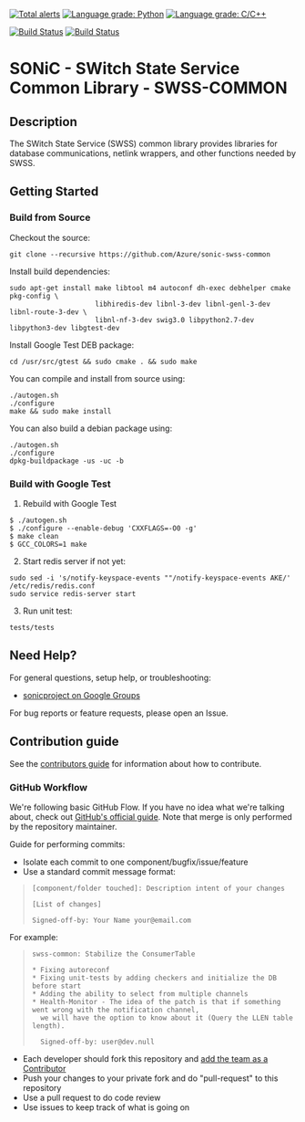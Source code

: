 [![Total alerts](https://img.shields.io/lgtm/alerts/g/Azure/sonic-swss-common.svg?logo=lgtm&logoWidth=18)](https://lgtm.com/projects/g/Azure/sonic-swss-common/alerts/)
[![Language grade: Python](https://img.shields.io/lgtm/grade/python/g/Azure/sonic-swss-common.svg?logo=lgtm&logoWidth=18)](https://lgtm.com/projects/g/Azure/sonic-swss-common/context:python)
[![Language grade: C/C++](https://img.shields.io/lgtm/grade/cpp/g/Azure/sonic-swss-common.svg?logo=lgtm&logoWidth=18)](https://lgtm.com/projects/g/Azure/sonic-swss-common/context:cpp)

[![Build Status](https://sonic-jenkins.westus2.cloudapp.azure.com/job/common/job/sonic-swss-common-build/badge/icon)](https://sonic-jenkins.westus2.cloudapp.azure.com/job/common/job/sonic-swss-common-build/)
[![Build Status](https://dev.azure.com/sonicswitch/build/_apis/build/status/Azure.sonic-swss-common?branchName=master)](https://dev.azure.com/sonicswitch/build/_build/latest?definitionId=9&branchName=master)

# SONiC - SWitch State Service Common Library - SWSS-COMMON

## Description
The SWitch State Service (SWSS) common library provides libraries for database communications, netlink wrappers, and other functions needed by SWSS.

## Getting Started

### Build from Source

Checkout the source:

    git clone --recursive https://github.com/Azure/sonic-swss-common


Install build dependencies:

    sudo apt-get install make libtool m4 autoconf dh-exec debhelper cmake pkg-config \
                         libhiredis-dev libnl-3-dev libnl-genl-3-dev libnl-route-3-dev \
                         libnl-nf-3-dev swig3.0 libpython2.7-dev libpython3-dev libgtest-dev

Install Google Test DEB package:

    cd /usr/src/gtest && sudo cmake . && sudo make

You can compile and install from source using:

    ./autogen.sh
    ./configure
    make && sudo make install

You can also build a debian package using:

    ./autogen.sh
    ./configure
    dpkg-buildpackage -us -uc -b

### Build with Google Test
1. Rebuild with Google Test
```
$ ./autogen.sh
$ ./configure --enable-debug 'CXXFLAGS=-O0 -g'
$ make clean
$ GCC_COLORS=1 make
```

2. Start redis server if not yet:
```
sudo sed -i 's/notify-keyspace-events ""/notify-keyspace-events AKE/' /etc/redis/redis.conf
sudo service redis-server start
```

3. Run unit test:
```
tests/tests
```

## Need Help?

For general questions, setup help, or troubleshooting:
- [sonicproject on Google Groups](https://groups.google.com/d/forum/sonicproject)

For bug reports or feature requests, please open an Issue.

## Contribution guide

See the [contributors guide](https://github.com/Azure/SONiC/blob/gh-pages/CONTRIBUTING.md) for information about how to contribute.

### GitHub Workflow

We're following basic GitHub Flow. If you have no idea what we're talking about, check out [GitHub's official guide](https://guides.github.com/introduction/flow/). Note that merge is only performed by the repository maintainer.

Guide for performing commits:

* Isolate each commit to one component/bugfix/issue/feature
* Use a standard commit message format:

>     [component/folder touched]: Description intent of your changes
>
>     [List of changes]
>
> 	  Signed-off-by: Your Name your@email.com

For example:

>     swss-common: Stabilize the ConsumerTable
>
>     * Fixing autoreconf
>     * Fixing unit-tests by adding checkers and initialize the DB before start
>     * Adding the ability to select from multiple channels
>     * Health-Monitor - The idea of the patch is that if something went wrong with the notification channel,
>       we will have the option to know about it (Query the LLEN table length).
>
>       Signed-off-by: user@dev.null


* Each developer should fork this repository and [add the team as a Contributor](https://help.github.com/articles/adding-collaborators-to-a-personal-repository)
* Push your changes to your private fork and do "pull-request" to this repository
* Use a pull request to do code review
* Use issues to keep track of what is going on


